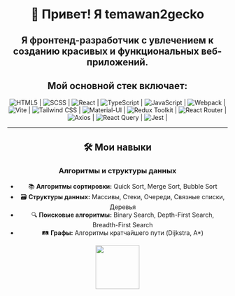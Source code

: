 <div align="center">

# 👋 Привет! Я temawan2gecko

## Я **фронтенд-разработчик** с увлечением к созданию красивых и функциональных веб-приложений. 
## Мой основной стек включает:

![HTML5](https://img.shields.io/badge/-HTML5-333?style=for-the-badge&logo=HTML5) |
![SCSS](https://img.shields.io/badge/-SCSS-333?style=for-the-badge&logo=sass) |
![React](https://img.shields.io/badge/-React-333?style=for-the-badge&logo=react) |
![TypeScript](https://img.shields.io/badge/-TypeScript-333?style=for-the-badge&logo=typescript) |
![JavaScript](https://img.shields.io/badge/-JavaScript-333?style=for-the-badge&logo=javascript) |
![Webpack](https://img.shields.io/badge/-Webpack-333?style=for-the-badge&logo=webpack) |
![Vite](https://img.shields.io/badge/-Vite-333?style=for-the-badge&logo=vite) |
![Tailwind CSS](https://img.shields.io/badge/-Tailwind%20CSS-333?style=for-the-badge&logo=tailwindcss) |
![Material-UI](https://img.shields.io/badge/-Material%20UI-333?style=for-the-badge&logo=materialui) |
![Redux Toolkit](https://img.shields.io/badge/-Redux%20Toolkit-333?style=for-the-badge&logo=redux) |
![React Router](https://img.shields.io/badge/-React%20Router-333?style=for-the-badge&logo=react-router) |
![Axios](https://img.shields.io/badge/-Axios-333?style=for-the-badge&logo=axios) |
![React Query](https://img.shields.io/badge/-React%20Query-333?style=for-the-badge&logo=reactquery) |
![Jest](https://img.shields.io/badge/-Jest-333?style=for-the-badge&logo=jest) |

---

## 🛠️ Мои навыки

### Алгоритмы и структуры данных

- 📚 **Алгоритмы сортировки:** Quick Sort, Merge Sort, Bubble Sort
- 🗃️ **Структуры данных:** Массивы, Стеки, Очереди, Связные списки, Деревья
- 🔍 **Поисковые алгоритмы:** Binary Search, Depth-First Search, Breadth-First Search
- 🛤️ **Графы:** Алгоритмы кратчайшего пути (Dijkstra, A*)
</div>
<div id="header" align="center">
  <img src="https://media.giphy.com/media/v1.Y2lkPTc5MGI3NjExb2dycGhsd2lib3kza2UwMTQ2cnVtY2V1cHIwOTV6OGJ2YW11MTl0NSZlcD12MV9pbnRlcm5hbF9naWZfYnlfaWQmY3Q9Zw/3oKIPnAiaMCws8nOsE/giphy.gif" width="100"/>
</div>

<!--
**temawan2gecko/temawan2gecko** is a ✨ _special_ ✨ repository because its `README.md` (this file) appears on your GitHub profile.

Here are some ideas to get you started:

- 🔭 I’m currently working on ...
- 🌱 I’m currently learning ...
- 👯 I’m looking to collaborate on ...
- 🤔 I’m looking for help with ...
- 💬 Ask me about ...
- 📫 How to reach me: ...
- 😄 Pronouns: ...
- ⚡ Fun fact: ...
-->
